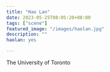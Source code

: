 ```yaml
---
title: "Hao Lan"
date: 2023-05-25T08:05:20+08:00
tags: ["scene"]
featured_image: "/images/haolan.jpg"
description: ""
haolan: yes

---
```


The University of Toronto
